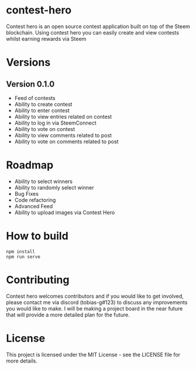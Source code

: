# contest-hero

Contest hero is an open source contest application built on top of the Steem blockchain. Using contest hero you can easily create and view contests whilst earning rewards via Steem

# Versions

## Version 0.1.0

- Feed of contests
- Ability to create contest
- Ability to enter contest
- Ability to view entries related on contest
- Ability to log in via SteemConnect
- Ability to vote on contest
- Ability to view comments related to post
- Ability to vote on comments related to post

# Roadmap

- Ability to select winners
- Ability to randomly select winner
- Bug Fixes
- Code refactoring
- Advanced Feed
- Ability to upload images via Contest Hero


# How to build

```
npm install 
npm run serve
```

# Contributing

Contest hero welcomes contributors and if you would like to get involved, please contact me via discord (tobias-g#123) to discuss any improvements you would like to make. I will be making a project board in the near future that will provide a more detailed plan for the future. 

# License

This project is licensed under the MIT License - see the LICENSE file for more details.
